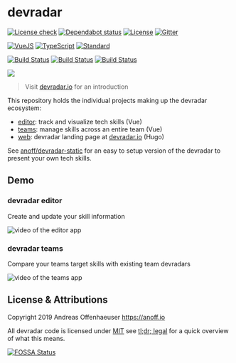 # devradar

[![License check](https://app.fossa.com/api/projects/git%2Bgithub.com%2Fanoff%2Fdevradar.svg?type=shield)](https://app.fossa.com/projects/git%2Bgithub.com%2Fanoff%2Fdevradar?ref=badge_shield)
[![Dependabot status](https://badgen.net/dependabot/dependabot/dependabot-core/?icon=dependabot)](https://dependabot.com/)
[![License](https://badgen.net/badge/license/MIT/blue)](LICENSE)
[![Gitter](https://badgen.net/badge/chat/on%20gitter/cyan?icon=gitter)](https://gitter.im/devradar/discuss)

[![VueJS](https://badgen.net/badge/built%20with/Vue.js/cyan)](https://vuejs.org/)
[![TypeScript](https://badgen.net/badge/code/TypeScript/blue)](https://www.typescriptlang.org/)
[![Standard](https://badgen.net/badge/code%20style/standard/pink)](https://standardjs.com/)

[![Build Status](https://github.com/anoff/devradar/workflows/editor/badge.svg)](https://github.com/anoff/devradar/actions)
[![Build Status](https://github.com/anoff/devradar/workflows/teams/badge.svg)](https://github.com/anoff/devradar/actions)
[![Build Status](https://github.com/anoff/devradar/workflows/web/badge.svg)](https://github.com/anoff/devradar/actions)

[<img src="assets/logo-text.png">](https://devradar.io)

> Visit [devradar.io](https://devradar.io) for an introduction

This repository holds the individual projects making up the devradar ecosystem:

* [editor](editor/): track and visualize tech skills (Vue)
* [teams](teams/): manage skills across an entire team (Vue)
* [web](web/): devradar landing page at [devradar.io](//devradar.io) (Hugo)

See [anoff/devradar-static](https://github.com/anoff/devradar-static) for an easy to setup version of the devradar to present your own tech skills.

## Demo

### devradar editor

Create and update your skill information

<img src="assets/editor-demo.gif" alt="video of the editor app">

### devradar teams

Compare your teams target skills with existing team devradars

<img src="assets/teams-demo.gif" alt="video of the teams app">

## License & Attributions

Copyright 2019 Andreas Offenhaeuser <https://anoff.io>

All devradar code is licensed under [MIT](LICENSE) see [tl;dr; legal](https://tldrlegal.com/license/mit-license) for a quick overview of what this means.

[![FOSSA Status](https://app.fossa.io/api/projects/git%2Bgithub.com%2Fanoff%2Fdevradar.svg?type=large)](https://app.fossa.io/projects/git%2Bgithub.com%2Fanoff%2Fdevradar?ref=badge_large)
